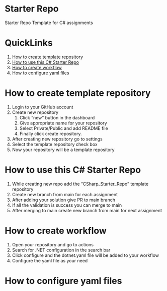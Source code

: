 # Starter Repo
Starter Repo Template for C# assignments

# QuickLinks
1. [How to create template repository](https://github.com/HariharanSreedhar/CalculatorGit/edit/main/README.md#how-to-create-template-repository)
2. [How to use this C# Starter Repo]()
3. [How to create workflow]()
4. [How to configure yaml files]()


# How to create template repository
1. Login to your GitHub account 
2. Create new repository 
      1. Click “new” button in the dashboard 
      2. Give appropriate name for your repository 
      3. Select Private/Public and add README file 
      4. Finally click create repository. 
3. After creating new repository go to settings 
4. Select the template repository check box 
5. Now your repository will be a template repository 

# How to use this C# Starter Repo
 1. While creating new repo add the “CSharp_Starter_Repo” template repository 
 2. Create new branch from main for each assignment 
 3. After adding your solution give PR to main branch 
 4. If all the validation is success you can merge to main  
 5. After merging to main create new branch from main for next assignment
    
# How to create workflow
1. Open your repository and go to actions 
2. Search for .NET configuration in the search bar  
3. Click configure and the dotnet.yaml file will be added to your workflow 
4. Configure the yaml file as your need

# How to configure yaml files
